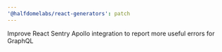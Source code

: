 ```yaml
---
'@halfdomelabs/react-generators': patch
---
```


Improve React Sentry Apollo integration to report more useful errors for GraphQL
